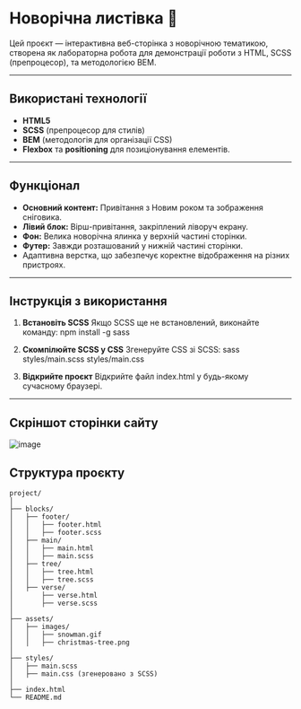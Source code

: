# Новорічна листівка 🎄

Цей проєкт — інтерактивна веб-сторінка з новорічною тематикою, створена як лабораторна робота для демонстрації роботи з HTML, SCSS (препроцесор), та методологією BEM.

---

## **Використані технології**
- **HTML5**
- **SCSS** (препроцесор для стилів)
- **BEM** (методологія для організації CSS)
- **Flexbox** та **positioning** для позиціонування елементів.

---

## **Функціонал**
- **Основний контент:** Привітання з Новим роком та зображення сніговика.
- **Лівий блок:** Вірш-привітання, закріплений ліворуч екрану.
- **Фон:** Велика новорічна ялинка у верхній частині сторінки.
- **Футер:** Завжди розташований у нижній частині сторінки.
- Адаптивна верстка, що забезпечує коректне відображення на різних пристроях.

---

## **Інструкція з використання**
1. **Встановіть SCSS**
Якщо SCSS ще не встановлений, виконайте команду:
npm install -g sass

2. **Скомпілюйте SCSS у CSS**
Згенеруйте CSS зі SCSS:
sass styles/main.scss styles/main.css

3. **Відкрийте проєкт**
Відкрийте файл index.html у будь-якому сучасному браузері.

---

## **Скріншот сторінки сайту**
![image](https://github.com/user-attachments/assets/25c6c709-70e4-432c-b0e9-3404bc56d1c0)

## **Структура проєкту**

```plaintext
project/
│
├── blocks/
│   ├── footer/
│   │   ├── footer.html
│   │   ├── footer.scss
│   ├── main/
│   │   ├── main.html
│   │   ├── main.scss
│   ├── tree/
│   │   ├── tree.html
│   │   ├── tree.scss
│   ├── verse/
│       ├── verse.html
│       ├── verse.scss
│
├── assets/
│   ├── images/
│   │   ├── snowman.gif
│   │   ├── christmas-tree.png
│
├── styles/
│   ├── main.scss
│   ├── main.css (згенеровано з SCSS)
│
├── index.html
└── README.md
